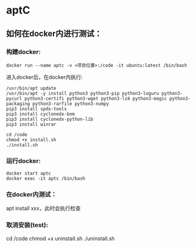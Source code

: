 # aptC

## 如何在docker内进行测试：
### 构建docker:
```
docker run --name aptc -v <项目位置>:/code -it ubuntu:latest /bin/bash
```
进入docker后，在docker内执行:
```
/usr/bin/apt update
/usr/bin/apt -y install python3 python3-pip python3-loguru python3-pycurl python3-certifi python3-wget python3-lz4 python3-magic python3-packaging python3-rarfile python3-numpy
pip3 install spdx-tools
pip3 install cyclonedx-bom
pip3 install cyclonedx-python-lib
pip3 install winrar

cd /code
chmod +x install.sh
./install.sh
```
### 运行docker:
```
docker start aptc
docker exec -it aptc /bin/bash
```
### 在docker内测试：
apt install xxx，此时会执行检查

### 取消安装(test):
cd /code
chmod +x uninstall.sh
./uninstall.sh
